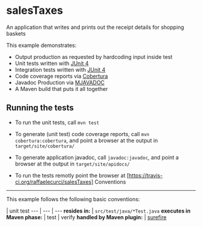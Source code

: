 salesTaxes
===========================

An application that writes and prints out the receipt details for shopping baskets

This example demonstrates:

* Output production as requested by hardcoding input inside test
* Unit tests written with [JUnit 4](http://junit.org/)
* Integration tests written with [JUnit 4](http://junit.org/)
* Code coverage reports via [Cobertura](http://cobertura.github.io/cobertura/)
* Javadoc Production via [MJAVADOC](http://maven.apache.org/plugins/maven-javadoc-plugin/)
* A Maven build that puts it all together

Running the tests
-----------------

* To run the unit tests, call `mvn test`
* To generate (unit test) code coverage reports, call `mvn cobertura:cobertura`, and point a browser at the output in `target/site/cobertura/`
* To generate application javadoc, call `javadoc:javadoc`, and point a browser at the output in `target/site/apidocs/`

* To run the tests remotly point the browser at [https://travis-ci.org/raffaelecurci/salesTaxes]
Conventions
-----------

This example follows the following basic conventions:

 | unit test 
--- | --- | ---
__resides in:__ | `src/test/java/*Test.java` 
__executes in Maven phase:__ | test | verify
__handled by Maven plugin:__ | [surefire](http://maven.apache.org/surefire/maven-surefire-plugin/) 
